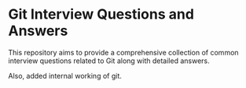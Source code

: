# Git Interview Questions and Answers

This repository aims to provide a comprehensive collection of common interview questions related to Git along with detailed answers.

Also, added internal working of git.
